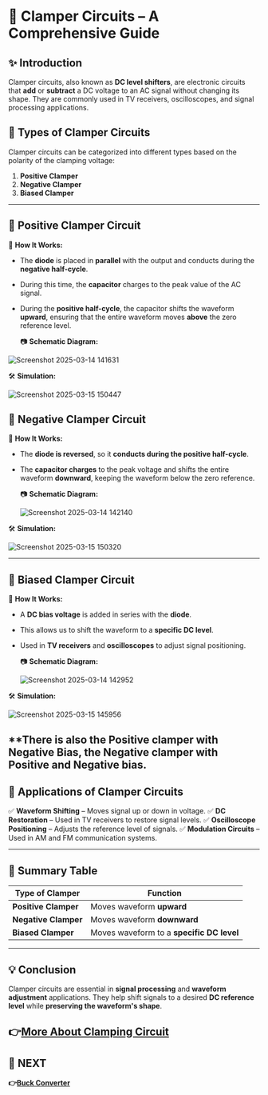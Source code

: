 # 📘 Clamper Circuits – A Comprehensive Guide

## ✨ Introduction
Clamper circuits, also known as **DC level shifters**, are electronic circuits that **add** or **subtract** a DC voltage to an AC signal without changing its shape. They are commonly used in TV receivers, oscilloscopes, and signal processing applications.

## 🔹 Types of Clamper Circuits
Clamper circuits can be categorized into different types based on the polarity of the clamping voltage:

1. **Positive Clamper**
2. **Negative Clamper**
3. **Biased Clamper** 


---

## 📌 Positive Clamper Circuit

🔹 **How It Works:**
- The **diode** is placed in **parallel** with the output and conducts during the **negative half-cycle**.
- During this time, the **capacitor** charges to the peak value of the AC signal.
- During the **positive half-cycle**, the capacitor shifts the waveform **upward**, ensuring that the entire waveform moves **above** the zero reference level.

  📷 **Schematic Diagram:**
  
![Screenshot 2025-03-14 141631](https://github.com/user-attachments/assets/3b721c84-44d9-4152-9890-c1f3b589f6c0)


🛠 **Simulation:**

![Screenshot 2025-03-15 150447](https://github.com/user-attachments/assets/382495b4-3b5f-41b3-83b0-90f307af8eac)



## 📌 Negative Clamper Circuit

🔹 **How It Works:**
- The **diode is reversed**, so it **conducts during the positive half-cycle**.
- The **capacitor charges** to the peak voltage and shifts the entire waveform **downward**, keeping the waveform below the zero reference.

  📷 **Schematic Diagram:**
  
  ![Screenshot 2025-03-14 142140](https://github.com/user-attachments/assets/acf2074d-8f21-4526-95bc-49c29893e707)


🛠 **Simulation:**


![Screenshot 2025-03-15 150320](https://github.com/user-attachments/assets/0792bf75-b3fe-4183-8165-fca7ec2f297c)

---

## 📌 Biased Clamper Circuit

🔹 **How It Works:**
- A **DC bias voltage** is added in series with the **diode**.
- This allows us to shift the waveform to a **specific DC level**.
- Used in **TV receivers** and **oscilloscopes** to adjust signal positioning.

  📷 **Schematic Diagram:**
  
  ![Screenshot 2025-03-14 142952](https://github.com/user-attachments/assets/b895a0ef-279e-4b06-9b55-48c56a4dada7)


🛠 **Simulation:**

![Screenshot 2025-03-15 145956](https://github.com/user-attachments/assets/03ea59ba-6cfb-4486-8059-5b8702c5532f)

**There is also the Positive clamper with Negative Bias, the Negative clamper with Positive and Negative bias.
---


## 📌 Applications of Clamper Circuits
✅ **Waveform Shifting** – Moves signal up or down in voltage.
✅ **DC Restoration** – Used in TV receivers to restore signal levels.
✅ **Oscilloscope Positioning** – Adjusts the reference level of signals.
✅ **Modulation Circuits** – Used in AM and FM communication systems.

---

## 📌 Summary Table
| Type of Clamper | Function |
|----------------|----------|
| **Positive Clamper** | Moves waveform **upward** |
| **Negative Clamper** | Moves waveform **downward** |
| **Biased Clamper** | Moves waveform to a **specific DC level** |

---

## 💡 Conclusion
Clamper circuits are essential in **signal processing** and **waveform adjustment** applications. They help shift signals to a desired **DC reference level** while **preserving the waveform's shape**.


**👉[More About Clamping Circuit](https://www.physics-and-radio-electronics.com/electronic-devices-and-circuits/rectifier/clampercircuits.html)**
---

## 🔹 NEXT  
**👉[Buck Converter](../../Power_Electronics/DCDC_Converter/Buck_Converter)**





